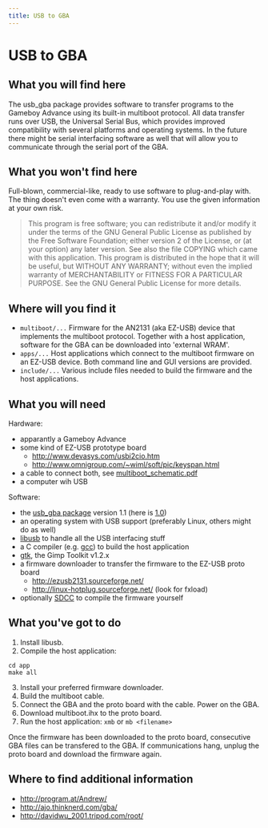 ```yaml
---
title: USB to GBA
---
```


# USB to GBA #

## What you will find here ##
The usb_gba package provides software to transfer programs to the Gameboy Advance using its built-in multiboot protocol. All data transfer runs over USB, the Universal Serial Bus, which provides improved compatibility with several platforms and operating systems. In the future there might be serial interfacing software as well that will allow you to communicate through the serial port of the GBA.

## What you won't find here ##
Full-blown, commercial-like, ready to use software to plug-and-play with. The thing doesn't even come with a warranty. You use the given information at your own risk.

> This program is free software; you can redistribute it and/or modify it under the terms of the GNU General Public License as published by the Free Software Foundation; either version 2 of the License, or (at your option) any later version. See also the file COPYING which came with this application.
This program is distributed in the hope that it will be useful, but WITHOUT ANY WARRANTY; without even the implied warranty of MERCHANTABILITY or FITNESS FOR A PARTICULAR PURPOSE.  See the GNU General Public License for more details.

## Where will you find it ##
- `multiboot/...`
  Firmware for the AN2131 (aka EZ-USB) device that implements the multiboot protocol. Together with a host application, software for the GBA can be downloaded into 'external WRAM'.
- `apps/...`
  Host applications which connect to the multiboot firmware on an EZ-USB device. Both command line and GUI versions are provided.
- `include/...`
  Various include files needed to build the firmware and the host applications.

## What you will need ##
Hardware:
- apparantly a Gameboy Advance
- some kind of EZ-USB prototype board
  - http://www.devasys.com/usbi2cio.htm
  - http://www.omnigroup.com/~wiml/soft/pic/keyspan.html
- a cable to connect both, see [multiboot_schematic.pdf](usb_gba/multiboot_schematic.pdf)
- a computer wih USB

Software:
- the [usb_gba package](usb_gba/usb_gba-1.1.tar.gz) version 1.1 (here is [1.0](usb_gba/usb_gba-1.0.tar.gz))
- an operating system with USB support (preferably Linux, others might do as well)
- [libusb](http://libusb.sourceforge.net/) to handle all the USB interfacing stuff
- a C compiler (e.g. [gcc](http://www.gnu.org/)) to build the host application
- [gtk](http://www.gtk.org/), the Gimp Toolkit v1.2.x
- a firmware downloader to transfer the firmware to the EZ-USB proto board
  - http://ezusb2131.sourceforge.net/
  - http://linux-hotplug.sourceforge.net/ (look for fxload)
- optionally [SDCC](http://sdcc.sourceforge.net/) to compile the firmware yourself

## What you've got to do ##
1. Install libusb.
2. Compile the host application:
```
cd app
make all
```
3. Install your preferred firmware downloader.
4. Build the multiboot cable.
5. Connect the GBA and the proto board with the cable.
   Power on the GBA.
6. Download multiboot.ihx to the proto board.
7. Run the host application:
   `xmb`
   or
   `mb <filename>`

Once the firmware has been downloaded to the proto board, consecutive GBA files can be transfered to the GBA. If communications hang, unplug the proto board and download the firmware again.

## Where to find additional information ##
- http://program.at/Andrew/
- http://ajo.thinknerd.com/gba/
- http://davidwu_2001.tripod.com/root/
